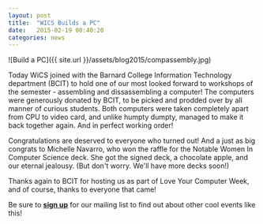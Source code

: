 ```yaml
---
layout: post
title:  "WICS Builds a PC"
date:   2015-02-19 00:40:20
categories: news
---
```


![Build a PC]({{ site.url }}/assets/blog2015/compassembly.jpg)

Today WiCS joined with the Barnard College Information Technology department (BCIT) to hold one of our most looked forward to workshops of the semester - assembling and dissassembling a computer! The computers were generously donated by BCIT, to be picked and prodded over by all manner of curious students. Both computers were taken completely apart from CPU to video card, and unlike humpty dumpty, managed to make it back together again. And in perfect working order! 

Congratulations are deserved to everyone who turned out! And a just as big congrats to Michelle Navarro, who won the raffle for the Notable Women In Computer Science deck. She got the signed deck, a chocolate apple, and our eternal jealousy. (But don't worry. We'll have more decks soon!)

Thanks again to BCIT for hosting us as part of Love Your Computer Week, and of course, thanks to everyone that came! 

Be sure to [**sign up**][mailinglist] for our mailing list to find out about other cool events like this!

[mailinglist]: http://columbia.us9.list-manage.com/subscribe?u=4c6a1c710f8ab9cce10272368&id=593b5faa43
